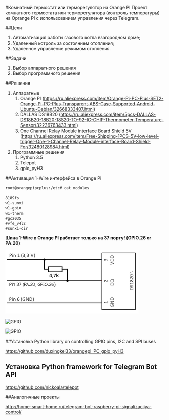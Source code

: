 #Комнатный термостат или терморегулятор на Orange PI
Проект комнатного термостата или терморегулятора (контроль температуры) на Oprange PI с использованием управления через Telegram.

##Цели
1. Автоматизация работы газового котла взагородном доме;
2. Удаленный котроль за состоянием отопления;
3. Удаленное управление режимом отопления.

##Задачи
1. Выбор аппаратного решения
2. Выбор программного решения

##Решения
1. Аппаратные
   1. Orange PI (https://ru.aliexpress.com/item/Orange-Pi-PC-Plus-SET2-Orange-Pi-PC-Plus-Transparent-ABS-Case-Supported-Android-Ubuntu-Debian/32668333407.html)
   2. DALLAS DS18B20 (https://ru.aliexpress.com/item/5pcs-DALLAS-DS18B20-18B20-18S20-TO-92-IC-CHIP-Thermometer-Temperature-Sensor/32236763433.html)
   3. One Channel Relay Module interface Board Shield 5V (https://ru.aliexpress.com/item/Free-Shipping-1PCS-5V-low-level-trigger-One-1-Channel-Relay-Module-interface-Board-Shield-For/32480128984.html)
2. Программные решения
   1. Python 3.5
   2. Telepot
   3. gpio_pyH3
   
##Активация 1-Wire интерфейса в Orange PI
```
root@orangepipcplus:/etc# cat modules

8189fs
w1-sunxi
w1-gpio
w1-therm
#gc2035
#vfe_v4l2
#sunxi-cir
```
**Шина 1-Wire в Orange PI работает только на 37 порту! (GPIO.26 or PA.20)**

![GPIO](https://github.com/leech001/Temp_control/blob/master/pic/DS1820B.png?raw=true)

![GPIO](http://yonec.pl/data/uploads/orange-pi-plus-5.png)

![GPIO](https://cdn-images-1.medium.com/max/800/1*pcfeGQr_mUJrXDFDrdKMww.png)

##Установка Python library on controlling GPIO pins, I2C and SPI buses 

https://github.com/duxingkei33/orangepi_PC_gpio_pyH3

## Установка Python framework for Telegram Bot API

https://github.com/nickoala/telepot

##Аналогичные проекты

http://home-smart-home.ru/telegram-bot-raspberry-pi-signalizaciiya-control/

